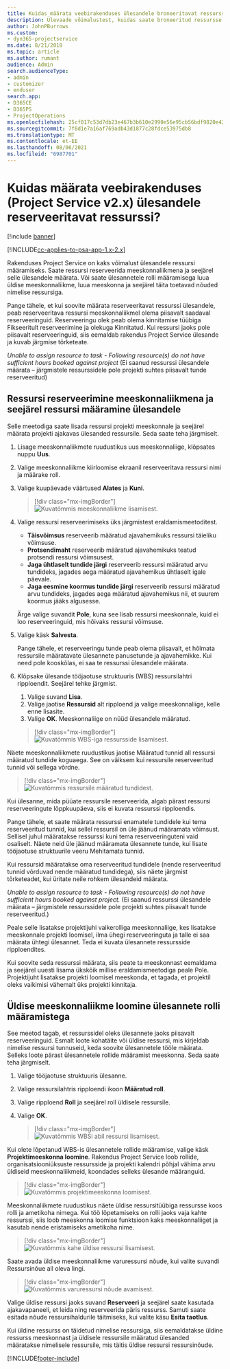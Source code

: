 ```yaml
---
title: Kuidas määrata veebirakenduses ülesandele broneeritavat ressurssi
description: Ülevaade võimalustest, kuidas saate broneeritud ressursse määrata.
author: JohnPBurrows
ms.custom:
- dyn365-projectservice
ms.date: 8/21/2018
ms.topic: article
ms.author: rumant
audience: Admin
search.audienceType:
- admin
- customizer
- enduser
search.app:
- D365CE
- D365PS
- ProjectOperations
ms.openlocfilehash: 25cf017c53d7db23e467b3b610e2990e56e95cb56bdf9820e427dfeeeb979637
ms.sourcegitcommit: 7f8d1e7a16af769adb43d1877c28fdce53975db8
ms.translationtype: MT
ms.contentlocale: et-EE
ms.lasthandoff: 08/06/2021
ms.locfileid: "6987701"
---
```

# <a name="how-do-i-assign-a-bookable-resource-to-a-task-in-the-web-app-project-service-app-v2x"></a>Kuidas määrata veebirakenduses (Project Service v2.x) ülesandele reserveeritavat ressurssi?

[!include [banner](../includes/psa-now-project-operations.md)]

[!INCLUDE[cc-applies-to-psa-app-1.x-2.x](../includes/cc-applies-to-psa-app-1x-2x.md)]

Rakenduses Project Service on kaks võimalust ülesandele ressursi määramiseks. Saate ressursi reserveerida meeskonnaliikmena ja seejärel selle ülesandele määrata. Või saate ülesannetele rolli määramisega luua üldise meeskonnaliikme, luua meeskonna ja seejärel täita toetavad nõuded nimelise ressursiga.

Pange tähele, et kui soovite määrata reserveeritavat ressurssi ülesandele, peab reserveeritava ressursi meeskonnaliikmel olema piisavalt saadaval reserveeringuid. Reserveeringu olek peab olema kinnitamise tüübiga Fikseeritult reserveerimine ja olekuga Kinnitatud. Kui ressursi jaoks pole piisavalt reserveeringuid, siis eemaldab rakendus Project Service ülesande ja kuvab järgmise tõrketeate.

*Unable to assign resource to task - Following resource(s) do not have sufficient hours booked against project* (Ei saanud ressurssi ülesandele määrata – järgmistele ressurssidele pole projekti suhtes piisavalt tunde reserveeritud)

## <a name="book-a-resource-as-a-team-member-and-then-assign-the-resource-to-a-task"></a>Ressursi reserveerimine meeskonnaliikmena ja seejärel ressursi määramine ülesandele

Selle meetodiga saate lisada ressursi projekti meeskonnale ja seejärel määrata projekti ajakavas ülesanded ressursile. Seda saate teha järgmiselt.
1.  Lisage meeskonnaliikmete ruudustikus uus meeskonnaliige, klõpsates nuppu **Uus**.
2.  Valige meeskonnaliikme kiirloomise ekraanil reserveeritava ressursi nimi ja määrake roll.
3.  Valige kuupäevade väärtused **Alates** ja **Kuni**.

    > [!div class="mx-imgBorder"] 
    > ![Kuvatõmmis meeskonnaliikme lisamisest.](media/FAQ-Resources-to-Tasks2-1.png "Kuvatõmmis meeskonnaliikme lisamisest")
 
4.  Valige ressursi reserveerimiseks üks järgmistest eraldamismeetoditest.
    - **Täisvõimsus** reserveerib määratud ajavahemikuks ressursi täieliku võimsuse.
    - **Protsendimaht** reserveerib määratud ajavahemikuks teatud protsendi ressursi võimsusest.
    - **Jaga ühtlaselt tundide järgi** reserveerib ressursi määratud arvu tundideks, jagades aega määratud ajavahemikus ühtlaselt igale päevale.
    - **Jaga eesmine koormus tundide järgi** reserveerib ressursi määratud arvu tundideks, jagades aega määratud ajavahemikus nii, et suurem koormus jääks algusesse.

    Ärge valige suvandit **Pole**, kuna see lisab ressursi meeskonnale, kuid ei loo reserveeringuid, mis hõivaks ressursi võimsuse.
5.  Valige käsk **Salvesta**.

    Pange tähele, et reserveeringu tunde peab olema piisavalt, et hõlmata ressursile määratavate ülesannete panusetunde ja ajavahemikke. Kui need pole kooskõlas, ei saa te ressurssi ülesandele määrata.

6.  Klõpsake ülesande tööjaotuse struktuuris (WBS) ressursilahtri ripploendit. Seejärel tehke järgmist. 

    1. Valige suvand **Lisa**.
    2. Valige jaotise **Ressursid** alt ripploend ja valige meeskonnaliige, kelle enne lisasite.
    3. Valige **OK**. Meeskonnaliige on nüüd ülesandele määratud.

    > [!div class="mx-imgBorder"] 
    > ![Kuvatõmmis WBS-iga ressursside lisamisest.](media/FAQ-Resources-to-Tasks2-2.png "Kuvatõmmis WBS-iga ressursside lisamisest")
 
Näete meeskonnaliikmete ruudustikus jaotise Määratud tunnid all ressursi määratud tundide koguaega. See on väiksem kui ressursile reserveeritud tunnid või sellega võrdne. 

> [!div class="mx-imgBorder"] 
> ![Kuvatõmmis ressursile määratud tundidest.](media/FAQ-Resources-to-Tasks2-3.png "Kuvatõmmis ressursile määratud tundidest")
 
Kui ülesanne, mida püüate ressursile reserveerida, algab pärast ressursi reserveeringute lõppkuupäeva, siis ei kuvata ressurssi ripploendis.

Pange tähele, et saate määrata ressurssi enamatele tundidele kui tema reserveeritud tunnid, kui sellel ressursil on üle jäänud määramata võimsust. Sellisel juhul määratakse ressurssi kuni tema reserveeringuteni vaid osaliselt. Näete neid üle jäänud määramata ülesannete tunde, kui lisate tööjaotuse struktuurile veeru Mehitamata tunnid.

Kui ressursid määratakse oma reserveeritud tundidele (nende reserveeritud tunnid võrduvad nende määratud tundidega), siis näete järgmist tõrketeadet, kui üritate neile rohkem ülesandeid määrata.

*Unable to assign resource to task - Following resource(s) do not have sufficient hours booked against project.* (Ei saanud ressurssi ülesandele määrata – järgmistele ressurssidele pole projekti suhtes piisavalt tunde reserveeritud.)

Peale selle lisatakse projektijuhi vaikerolliga meeskonnaliige, kes lisatakse meeskonnale projekti loomisel, ilma ühegi reserveeringuta ja talle ei saa määrata ühtegi ülesannet. Teda ei kuvata ülesannete ressursside ripploendites.

Kui soovite seda ressurssi määrata, siis peate ta meeskonnast eemaldama ja seejärel uuesti lisama ükskõik millise eraldamismeetodiga peale Pole. Projektijuht lisatakse projekti loomisel meeskonda, et tagada, et projektil oleks vaikimisi vähemalt üks projekti kinnitaja.

## <a name="create-a-generic-team-member-through-role-assignment-on-tasks"></a>Üldise meeskonnaliikme loomine ülesannete rolli määramistega

See meetod tagab, et ressurssidel oleks ülesannete jaoks piisavalt reserveeringuid. Esmalt loote kohatäite või üldise ressursi, mis kirjeldab nimelise ressursi tunnuseid, keda soovite ülesannetele tööle määrata. Selleks loote pärast ülesannetele rollide määramist meeskonna. Seda saate teha järgmiselt.

1. Valige tööjaotuse struktuuris ülesanne.
2. Valige ressursilahtris ripploendi ikoon **Määratud roll**.
3. Valige ripploend **Roll** ja seejärel roll üldisele ressursile.
4. Valige **OK**.

    > [!div class="mx-imgBorder"] 
    > ![Kuvatõmmis WBSi abil ressursi lisamisest.](media/FAQ-Resources-to-Tasks2-4.png "Kuvatõmmis WBSi abil ressursi lisamisest")
 
Kui olete lõpetanud WBS-is ülesannetele rollide määramise, valige käsk **Projektimeeskonna loomine**. Rakendus Project Service loob rollide, organisatsiooniüksuste ressursside ja projekti kalendri põhjal vähima arvu üldiseid meeskonnaliikmeid, koondades selleks ülesande määranguid.

> [!div class="mx-imgBorder"] 
> ![Kuvatõmmis projektimeeskonna loomisest.](media/FAQ-Resources-to-Tasks2-5.png "Kuvatõmmis projekti meeskonna loomisest")
 
Meeskonnaliikmete ruudustikus näete üldise ressursitüübiga ressursse koos rolli ja ametikoha nimega. Kui töö lõpetamiseks on rolli jaoks vaja kahte ressurssi, siis loob meeskonna loomise funktsioon kaks meeskonnaliiget ja kasutab nende eristamiseks ametikoha nime.

> [!div class="mx-imgBorder"] 
> ![Kuvatõmmis kahe üldise ressursi lisamisest.](media/FAQ-Resources-to-Tasks2-6.png "Kuvatõmmis kahe üldise ressursi lisamisest")
 
Saate avada üldise meeskonnaliikme varuressursi nõude, kui valite suvandi Ressursinõue all oleva lingi.

> [!div class="mx-imgBorder"] 
> ![Kuvatõmmis varuressursi nõude avamisest.](media/FAQ-Resources-to-Tasks2-7.png "Kuvatõmmis varuressursi nõude avamisest")

Valige üldise ressursi jaoks suvand **Reserveeri** ja seejärel saate kasutada ajakavapaneeli, et leida ning reserveerida päris ressurss. Samuti saate esitada nõude ressursihaldurile täitmiseks, kui valite käsu **Esita taotlus**.

Kui üldine ressurss on täidetud nimelise ressursiga, siis eemaldatakse üldine ressurss meeskonnast ja üldisele ressursile määratud ülesanded määratakse nimelisele ressursile, mis täitis üldise ressursi ressursinõude.
 



[!INCLUDE[footer-include](../includes/footer-banner.md)]